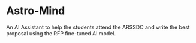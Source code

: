 # Astro-Mind
An AI Assistant to help the students attend the ARSSDC and write the best proposal using the RFP fine-tuned AI model.
